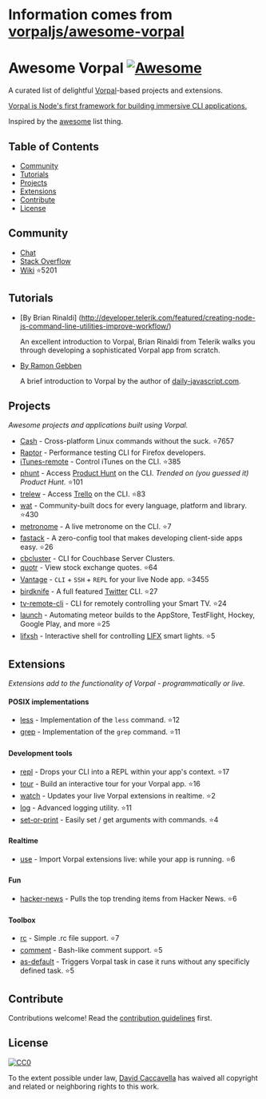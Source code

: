# Information comes from [vorpaljs/awesome-vorpal](https://github.com/vorpaljs/awesome-vorpal)
# Awesome Vorpal [![Awesome](https://cdn.rawgit.com/sindresorhus/awesome/d7305f38d29fed78fa85652e3a63e154dd8e8829/media/badge.svg)](https://github.com/sindresorhus/awesome)

A curated list of delightful [Vorpal](https://github.com/dthree/vorpal)-based projects and extensions.

[Vorpal is Node's first framework for building immersive CLI applications.](https://github.com/dthree/vorpal)

Inspired by the [awesome](https://github.com/sindresorhus/awesome) list thing.

## Table of Contents

- [Community](#community)
- [Tutorials](#tutorials)
- [Projects](#projects)
- [Extensions](#extensions)
- [Contribute](#contribute)
- [License](#license)

## Community

- [Chat](https://gitter.im/dthree/vorpal)
- [Stack Overflow](http://stackoverflow.com/questions/tagged/vorpal.js)
- [Wiki](https://github.com/dthree/vorpal/wiki) :star:5201

## Tutorials

- [By Brian Rinaldi] (http://developer.telerik.com/featured/creating-node-js-command-line-utilities-improve-workflow/)

  An excellent introduction to Vorpal, Brian Rinaldi from Telerik walks you through developing a sophisticated Vorpal app from scratch.

- [By Ramon Gebben](http://daily-javascript.com/articles/vorpal/)

  A brief introduction to Vorpal by the author of [daily-javascript.com](daily-javascript.com).

## Projects

*Awesome projects and applications built using Vorpal.*

- [Cash](https://github.com/dthree/cash) - Cross-platform Linux commands without the suck. :star:7657
- [Raptor](https://developer.mozilla.org/en-US/Firefox_OS/Automated_testing/Raptor) - Performance testing CLI for Firefox developers.
- [iTunes-remote](https://github.com/mischah/itunes-remote/) - Control iTunes on the CLI. :star:385
- [phunt](https://github.com/Kristories/phunt) - Access [Product Hunt](https://www.producthunt.com/) on the CLI. *Trended on (you guessed it) Product Hunt.* :star:101
- [trelew](https://github.com/websitesfortrello/trelew) - Access [Trello](https://trello.com/) on the CLI. :star:83
- [wat](https://github.com/dthree/wat) - Community-built docs for every language, platform and library. :star:430
- [metronome](https://github.com/AljoschaMeyer/metronome-cli) - A live metronome on the CLI. :star:7
- [fastack](https://github.com/fastack/cli) - A zero-config tool that makes developing client-side apps easy. :star:26
- [cbcluster](https://www.npmjs.com/package/cbcluster) - CLI for Couchbase Server Clusters.
- [quotr](https://github.com/andrerpena/quotr) - View stock exchange quotes. :star:64
- [Vantage](https://github.com/dthree/vantage) - `CLI` + `SSH` + `REPL` for your live Node app. :star:3455
- [birdknife](https://github.com/vanita5/birdknife) - A full featured [Twitter](https://twitter.com/) CLI. :star:27
- [tv-remote-cli](https://github.com/Glavin001/tv-remote-cli) - CLI for remotely controlling your Smart TV. :star:24
- [launch](https://github.com/NewSpring/meteor-launch) - Automating meteor builds to the AppStore, TestFlight, Hockey, Google Play, and more :star:25
- [lifxsh](https://github.com/ristomatti/lifxsh) - Interactive shell for controlling [LIFX](http://www.lifx.com) smart lights. :star:5

## Extensions

*Extensions add to the functionality of Vorpal - programmatically or live.*

#### POSIX implementations

- [less](https://github.com/vorpaljs/vorpal-less) - Implementation of the `less` command. :star:12
- [grep](https://github.com/vorpaljs/vorpal-grep) - Implementation of the `grep` command. :star:11

#### Development tools

- [repl](https://github.com/vorpaljs/vorpal-repl) - Drops your CLI into a REPL within your app's context. :star:17
- [tour](https://github.com/vorpaljs/vorpal-tour) - Build an interactive tour for your Vorpal app. :star:16
- [watch](https://github.com/vantagejs/vantage-watch) - Updates your live Vorpal extensions in realtime. :star:2
- [log](https://github.com/AljoschaMeyer/vorpal-log) - Advanced logging utility. :star:11
- [set-or-print](https://github.com/AljoschaMeyer/vorpal-setorprint) - Easily set / get arguments with commands. :star:4

#### Realtime

- [use](https://github.com/vorpaljs/vorpal-use) - Import Vorpal extensions live: while your app is running. :star:6

#### Fun

- [hacker-news](https://github.com/vorpaljs/vorpal-hacker-news) - Pulls the top trending items from Hacker News. :star:6

#### Toolbox
- [rc](https://github.com/subk/vorpal-rc) - Simple .rc file support. :star:7
- [comment](https://github.com/subk/vorpal-comment) - Bash-like comment support. :star:5
- [as-default](https://github.com/ialpert/vorpal-as-default) - Triggers Vorpal task in case it runs without any specificly defined task. :star:5

## Contribute

Contributions welcome! Read the [contribution guidelines](contributing.md) first.

## License

[![CC0](http://i.creativecommons.org/p/zero/1.0/88x31.png)](http://creativecommons.org/publicdomain/zero/1.0/)

To the extent possible under law, [David Caccavella](https://github.com/dthree) has waived all copyright and related or neighboring rights to this work.

